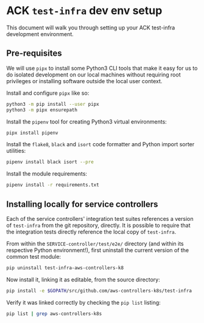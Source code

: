 # ACK `test-infra` dev env setup

This document will walk you through setting up your ACK test-infra development
environment.

## Pre-requisites

We will use `pipx` to install some Python3 CLI tools that make it easy for us
to do isolated development on our local machines without requiring root
privileges or installing software outside the local user context.

Install and configure `pipx` like so:

```bash
python3 -m pip install --user pipx
python3 -m pipx ensurepath
```

Install the `pipenv` tool for creating Python3 virtual environments:

```bash
pipx install pipenv
```

Install the `flake8`, `black` and `isort` code formatter and Python import
sorter utilities:

```bash
pipenv install black isort --pre
```

Install the module requirements:

```bash
pipenv install -r requirements.txt
```

## Installing locally for service controllers

Each of the service controllers' integration test suites references a version of
`test-infra` from the git repository, directly. It is possible to require that
the integration tests directly reference the local copy of `test-infra`.

From within the `SERVICE-controller/test/e2e/` directory (and within its
respective Python environment!), first uninstall the current version of the 
common test module:
```bash
pip uninstall test-infra-aws-controllers-k8
```

Now install it, linking it as editable, from the source directory:
```bash
pip install -e $GOPATH/src/github.com/aws-controllers-k8s/test-infra
```

Verify it was linked correctly by checking the `pip list` listing:
```bash
pip list | grep aws-controllers-k8s
```